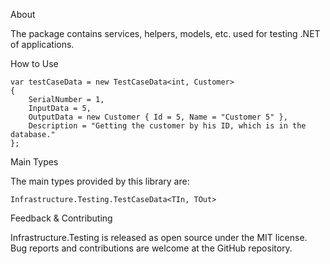 About

The package contains services, helpers, models, etc. used for testing .NET of applications.

How to Use

    var testCaseData = new TestCaseData<int, Customer>
    {
        SerialNumber = 1,
        InputData = 5,
        OutputData = new Customer { Id = 5, Name = "Customer 5" },
        Description = "Getting the customer by his ID, which is in the database."
    };


Main Types  

The main types provided by this library are:

    Infrastructure.Testing.TestCaseData<TIn, TOut>


Feedback & Contributing

Infrastructure.Testing is released as open source under the MIT license. Bug reports and contributions are welcome at the GitHub repository.